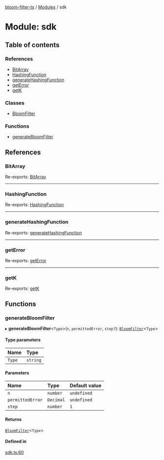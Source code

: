 [bloom-filter-ts](../README.md) / [Modules](../modules.md) / sdk

# Module: sdk

## Table of contents

### References

- [BitArray](sdk.md#bitarray)
- [HashingFunction](sdk.md#hashingfunction)
- [generateHashingFunction](sdk.md#generatehashingfunction)
- [getError](sdk.md#geterror)
- [getK](sdk.md#getk)

### Classes

- [BloomFilter](../classes/sdk.BloomFilter.md)

### Functions

- [generateBloomFilter](sdk.md#generatebloomfilter)

## References

### BitArray

Re-exports: [BitArray](../classes/utils.BitArray.md)

___

### HashingFunction

Re-exports: [HashingFunction](../interfaces/types.HashingFunction.md)

___

### generateHashingFunction

Re-exports: [generateHashingFunction](utils.md#generatehashingfunction)

___

### getError

Re-exports: [getError](utils.md#geterror)

___

### getK

Re-exports: [getK](utils.md#getk)

## Functions

### generateBloomFilter

▸ **generateBloomFilter**<`Type`\>(`n`, `permittedError`, `step?`): [`BloomFilter`](../classes/sdk.BloomFilter.md)<`Type`\>

#### Type parameters

| Name | Type |
| :------ | :------ |
| `Type` | `string` |

#### Parameters

| Name | Type | Default value |
| :------ | :------ | :------ |
| `n` | `number` | `undefined` |
| `permittedError` | `Decimal` | `undefined` |
| `step` | `number` | `1` |

#### Returns

[`BloomFilter`](../classes/sdk.BloomFilter.md)<`Type`\>

#### Defined in

[sdk.ts:60](https://github.com/rymnc/bloom-filter-ts/blob/4146375/lib/sdk.ts#L60)
